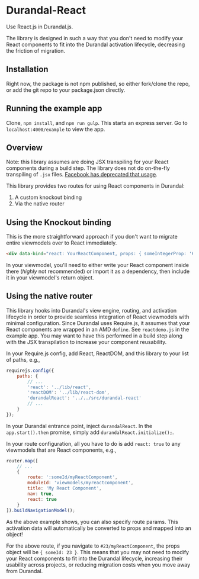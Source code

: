# Durandal-React

Use React.js in Durandal.js.

The library is designed in such a way that you don't need to modify your React components to fit into the Durandal activation lifecycle, decreasing the friction of migration.

## Installation
Right now, the package is not npm published, so either fork/clone the repo, or add the git repo to your package.json directly.

## Running the example app
Clone, `npm install`, and `npm run gulp`. This starts an express server. Go to `localhost:4000/example` to view the app. 

## Overview

Note: this library assumes are doing JSX transpiling for your React components during a build step. The library does not do on-the-fly transpiling of `.jsx` files. [Facebook has deprecated that usage](https://facebook.github.io/react/blog/2015/06/12/deprecatedcating-jstransform-and-react-tools.html).

This library provides two routes for using React components in Durandal:

1. A custom knockout binding
2. Via the native router

## Using the Knockout binding

This is the more straightforward approach if you don't want to migrate entire viewmodels over to React immediately.

```html
<div data-bind="react: YourReactComponent, props: { someIntegerProp: '6' }"></div>
```

In your viewmodel, you'll need to either write your React component inside there (_highly_ not recommended) or import it as a dependency, then include it in your viewmodel's return object.

## Using the native router

This library hooks into Durandal's view engine, routing, and activation lifecycle in order to provide seamless integration of React viewmodels with minimal configuration. Since Durandal uses Require.js, it assumes that your React components are wrapped in an AMD `define`. See `reactdemo.js` in the example app. You may want to have this performed in a build step along with the JSX transpilation to increase your component reusability.

In your Require.js config, add React, ReactDOM, and this library to your list of paths, e.g.,
```javascript
requirejs.config({
    paths: {
        // ...
        'react': '../lib/react',
        'reactDOM': '../lib/react-dom',
        'durandalReact': '../../src/durandal-react'
        // ...
    }
});
```

In your Durandal entrance point, inject `durandalReact`. In the `app.start().then` promise, simply add `durandalReact.initialize();`.

In your route configuration, all you have to do is add `react: true` to any viewmodels that are React components, e.g.,  
```javascript
router.map([
    // ...
    {
        route: ':someId/myReactComponent',
        moduleId: 'viewmodels/myreactcomponent',
        title: 'My React Component',
        nav: true,
        react: true
    }
]).buildNavigationModel();
```

As the above example shows, you can also specify route params. This activation data will automatically be converted to props and mapped into an object!

For the above route, if you navigate to `#23/myReactComponent`, the props object will be `{ someId: 23 }`. This means that you may not need to modify your React components to fit into the Durandal lifecycle, increasing their usability across projects, or reducing migration costs when you move away from Durandal.


